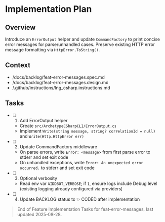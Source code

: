 # Implementation Plan

## Overview

Introduce an `ErrorOutput` helper and update `CommandFactory` to print concise error messages for parse/unhandled cases. Preserve existing HTTP error message formatting via `HttpError.ToString()`.

## Context

- /docs/backlog/feat-error-messages.spec.md
- /docs/backlog/feat-error-messages.design.md
- /.github/instructions/lng_csharp.instructions.md

## Tasks

- [ ] 1. Add ErrorOutput helper
  - Create `src/ArchetypeCSharpCLI/ErrorOutput.cs`
  - Implement `Write(string message, string? correlationId = null)` and `Write(Http.HttpError err)`

- [ ] 2. Update CommandFactory middleware
  - On parse errors, write `Error: <message>` from first parse error to stderr and set exit code
  - On unhandled exceptions, write `Error: An unexpected error occurred.` to stderr and set exit code

- [ ] 3. Optional verbosity
  - Read env var `AIDDBOT_VERBOSE`; if `1`, ensure logs include Debug level (existing logging already configured via providers)

- [ ] 4. Update BACKLOG status to ✨ CODED after implementation

> End of Feature Implementation Tasks for feat-error-messages, last updated 2025-08-28.
